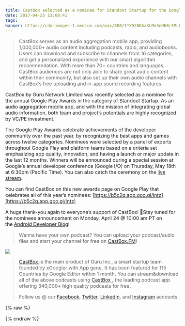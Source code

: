 ```yaml
---
title: CastBox selected as a nominee for Standout Startup for the Google Play Awards
date: 2017-04-25 13:08:41
tags:
banner: https://cdn-images-1.medium.com/max/800/1*X5t06AaKLMn3nOH8r3ML0A.jpeg
---
```


> CastBox serves as an audio aggregation mobile app, providing 1,000,000+ audio content including podcasts, radio, and audiobooks. Users can download and subscribe to channels from 16 categories, and get a personalized experience with our smart algorithm recommendation. With more than 70+ countries and languages, CastBox audiences are not only able to share great audio content within their community, but also set up their own audio channels with CastBox’s free uploading and in-app sound recording features.

CastBox by Guru Network Limited was recently selected as a nominee for the annual Google Play Awards in the category of Standout Startup. As an audio aggregation mobile app, and with the mission of integrating global audio information, both team and project’s potentials are highly recognized by VC/PE investment.

The Google Play Awards celebrate achievements of the developer community over the past year, by recognizing the best apps and games across twelve categories. Nominees were selected by a panel of experts throughout Google Play and platform teams based on a criteria set emphasizing app quality, innovation, and having a launch or major update in the last 12 months. Winners will be announced during a special session at Google’s annual developer conference (Google I/O) on Thursday, May 18th at 6:30pm (Pacific Time). You can also catch the ceremony on the [live stream](https://events.google.com/io/).

You can find CastBox on this new awards page on Google Play that celebrates all of this year’s nominees: [https://b5c2q.app.goo.gl/Intz](https://b5c2q.app.goo.gl/Intz)

A huge thank-you again to everyone’s support of CastBox! 🌟Stay tuned for the nominees announcement on Monday, April 24 @ 10:00 am PT on the [Android Developer Blog](https://android-developers.googleblog.com/2016/04/the-google-play-awards-coming-to-google.html)!

> Wanna have your own podcast? You can upload your podcast/audio files and start your channel for free on [CastBox.FM](http://castbox.fm/)!

[![](https://cdn-images-1.medium.com/max/1600/1*3EdlgkFGIvQ4iQqH-K8u9Q.png)](http://castbox.fm/app/castbox)

> [CastBox ](http://castbox.fm/)is the main product of Guru Inc., a smart startup team founded by xGoogler with App gene. It has been featured for 115 Countries by Google Editor within 1 month. You can stream&download all of the above podcasts using [CastBox ](http://castbox.fm/), the leading podcast app offering 340,000+ high quality podcasts for free.
>
> Follow us @ our [Facebook](https://www.facebook.com/castbox.fm/), [Twitter](https://twitter.com/CastBox_FM), [LinkedIn](https://www.linkedin.com/company/castbox.fm), and [Instagram](https://www.instagram.com/castbox.fm/) accounts.

{% raw %}
<style>
    body{
        font-size: 100%;
    }
</style>
{% endraw %}
